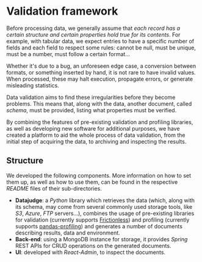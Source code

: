 # Validation framework

Before processing data, we generally assume that *each record has a certain structure and certain properties hold true for its contents*.
For example, with tabular data, we expect entries to have a specific number of fields and each field to respect some rules: cannot be null, must be unique, must be a number, must follow a certain format...

Whether it's due to a bug, an unforeseen edge case, a conversion between formats, or something inserted by hand, it is not rare to have invalid values. When processed, these may halt execution, propagate errors, or generate misleading statistics.

Data validation aims to find these irregularities before they become problems. This means that, along with the data, another document, called *schema*, must be provided, listing what properties must be verified.

By combining the features of pre-existing validation and profiling libraries, as well as developing new software for additional purposes, we have created a platform to aid the whole process of data validation, from the initial step of acquiring the data, to archiving and inspecting the results.

## Structure

We developed the following components. More information on how to set them up, as well as how to use them, can be found in the respective *README* files of their sub-directories.
* **Datajudge**: a *Python* library which retrieves the data (which, along with its schema, may come from several commonly used storage tools, like *S3*, *Azure*, *FTP* servers...), combines the usage of pre-existing libraries for validation (currently supports [Frictionless](https://framework.frictionlessdata.io/)) and profiling (currently supports [pandas-profiling](https://github.com/pandas-profiling/pandas-profiling)) and generates a number of documents describing results, data and environment.
* **Back-end**: using a MongoDB instance for storage, it provides *Spring* REST APIs for CRUD operations on the generated documents.
* **UI**: developed with *React-Admin*, to inspect the documents.
